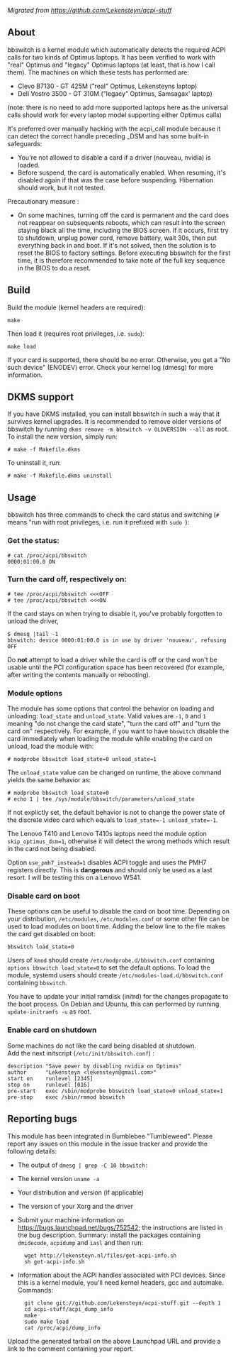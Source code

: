 *Migrated from https://github.com/Lekensteyn/acpi-stuff*

About
-----

bbswitch is a kernel module which automatically detects the required ACPI calls
for two kinds of Optimus laptops. It has been verified to work with "real"
Optimus and "legacy" Optimus laptops (at least, that is how I call them). The
machines on which these tests has performed are:

- Clevo B7130 - GT 425M ("real" Optimus, Lekensteyns laptop)
- Dell Vostro 3500 - GT 310M ("legacy" Optimus, Samsagax' laptop)

(note: there is no need to add more supported laptops here as the universal
calls should work for every laptop model supporting either Optimus calls)

It's preferred over manually hacking with the acpi_call module because it can
detect the correct handle preceding _DSM and has some built-in safeguards:

- You're not allowed to disable a card if a driver (nouveau, nvidia) is loaded.
- Before suspend, the card is automatically enabled. When resuming, it's
  disabled again if that was the case before suspending. Hibernation should
  work, but it not tested.

Precautionary measure : 
- On some machines, turning off the card is permanent and the card does not
  reappear on subsequents reboots, which can result into the screen staying
  black all the time, including the BIOS screen.
  If it occurs, first try to shutdown, unplug power cord, remove battery, wait
  30s, then put everything back in and boot. If it's not solved, then the
  solution is to reset the BIOS to factory settings. Before executing bbswitch
  for the first time, it is therefore recommended to take note of the full key
  sequence in the BIOS to do a reset. 

Build
-----

Build the module (kernel headers are required):

    make
Then load it (requires root privileges, i.e. `sudo`):

    make load
If your card is supported, there should be no error. Otherwise, you get a "No
such device" (ENODEV) error. Check your kernel log (dmesg) for more
information.

DKMS support
------------

If you have DKMS installed, you can install bbswitch in such a way that it
survives kernel upgrades. It is recommended to remove older versions of bbswitch
by running `dkms remove -m bbswitch -v OLDVERSION --all` as root. To install
the new version, simply run:

    # make -f Makefile.dkms

To uninstall it, run:

    # make -f Makefile.dkms uninstall

Usage
-----

bbswitch has three commands to check the card status and switching 
(`#` means "run with root privileges, i.e. run it prefixed with `sudo `):

### Get the status:

    # cat /proc/acpi/bbswitch  
    0000:01:00.0 ON

### Turn the card off, respectively on:

    # tee /proc/acpi/bbswitch <<<OFF
    # tee /proc/acpi/bbswitch <<<ON
If the card stays on when trying to disable it, you've probably forgotten to
unload the driver,

    $ dmesg |tail -1
    bbswitch: device 0000:01:00.0 is in use by driver 'nouveau', refusing OFF

Do **not** attempt to load a driver while the card is off or the card won't be
usable until the PCI configuration space has been recovered (for example, after
writing the contents manually or rebooting).

### Module options

The module has some options that control the behavior on loading and unloading:
`load_state` and `unload_state`. Valid values are `-1`, `0` and `1` meaning "do
not change the card state", "turn the card off" and "turn the card on"
respectively. For example, if you want to have `bbswitch` disable the card
immediately when loading the module while enabling the card on unload, load the
module with:

    # modprobe bbswitch load_state=0 unload_state=1

The `unload_state` value can be changed on runtime, the above command yields the
same behavior as:

    # modprobe bbswitch load_state=0
    # echo 1 | tee /sys/module/bbswitch/parameters/unload_state

If not explictly set, the default behavior is not to change the power state of
the discrete video card which equals to `load_state=-1 unload_state=-1`.

The Lenovo T410 and Lenovo T410s laptops need the module option
`skip_optimus_dsm=1`, otherwise it will detect the wrong methods which result in
the card not being disabled.

Option `use_pmh7_instead=1` disables ACPI toggle and uses the PMH7 registers directly. This is **dangerous** and should only be used as a last resort. I will be testing this on a Lenovo W541.

### Disable card on boot

These options can be useful to disable the card on boot time. Depending on your
distribution, `/etc/modules`, `/etc/modules.conf` or some other file can be used
to load modules on boot time. Adding the below line to the file makes the card
get disabled on boot:

    bbswitch load_state=0

Users of `kmod` should create `/etc/modprobe.d/bbswitch.conf` containing
`options bbswitch load_state=0` to set the default options. To load the module,
systemd users should create `/etc/modules-load.d/bbswitch.conf` containing
`bbswitch`.

You have to update your initial ramdisk (initrd) for the changes propagate to
the boot process. On Debian and Ubuntu, this can performed by running
`update-initramfs -u` as root.

### Enable card on shutdown

Some machines do not like the card being disabled at shutdown.  
Add the next initscript (`/etc/init/bbswitch.conf`) :

    description "Save power by disabling nvidia on Optimus"
    author      "Lekensteyn <lekensteyn@gmail.com>"
    start on    runlevel [2345]
    stop on     runlevel [016]
    pre-start   exec /sbin/modprobe bbswitch load_state=0 unload_state=1
    pre-stop    exec /sbin/rmmod bbswitch 

Reporting bugs
--------------

This module has been integrated in Bumblebee "Tumbleweed". Please report any
issues on this module in the issue tracker and provide the following details:

- The output of `dmesg | grep -C 10 bbswitch:`
- The kernel version `uname -a`
- Your distribution and version (if applicable)
- The version of your Xorg and the driver
- Submit your machine information on https://bugs.launchpad.net/bugs/752542;
  the instructions are listed in the bug description. Summary: install the
  packages containing `dmidecode`, `acpidump` and `iasl` and then run:

        wget http://lekensteyn.nl/files/get-acpi-info.sh
        sh get-acpi-info.sh
- Information about the ACPI handles associated with PCI devices. Since this is
  a kernel module, you'll need kernel headers, gcc and automake. Commands:

        git clone git://github.com/Lekensteyn/acpi-stuff.git --depth 1
        cd acpi-stuff/acpi_dump_info
        make
        sudo make load
        cat /proc/acpi/dump_info

Upload the generated tarball on the above Launchpad URL and provide a link to
the comment containing your report.
